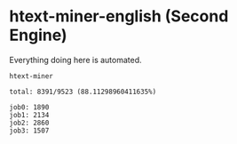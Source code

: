 # htext-miner-english (Second Engine)

Everything doing here is automated.

```
htext-miner

total: 8391/9523 (88.11298960411635%)

job0: 1890
job1: 2134
job2: 2860
job3: 1507
```